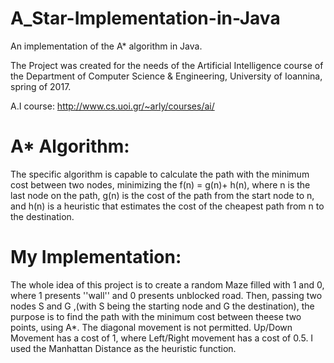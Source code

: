 # A_Star-Implementation-in-Java

An implementation of the A* algorithm in Java.

The Project was created for the needs of the Artificial Intelligence course of the Department of Computer Science & Engineering, University of Ioannina, spring of 2017.

A.I course: http://www.cs.uoi.gr/~arly/courses/ai/


# A* Algorithm:

The specific algorithm is capable to calculate the path with the minimum cost between two nodes, minimizing the f(n) = g(n)+ h(n), where n is the last node on the path, g(n) is the cost of the path from the start node to n, and h(n) is a heuristic that estimates the cost of the cheapest path from n to the destination. 



# My Implementation:

The whole idea of this project is to create a random Maze filled with 1 and 0, where 1 presents ''wall'' and 0 presents unblocked road. Then, passing two nodes S and G ,(with S being the starting node and G the destination), the purpose is to find the path with the minimum cost between theese two points, using A*. The diagonal movement is not permitted. Up/Down Movement has a cost of 1, where Left/Right movement has a cost of 0.5. I used the Manhattan Distance as the heuristic function.

